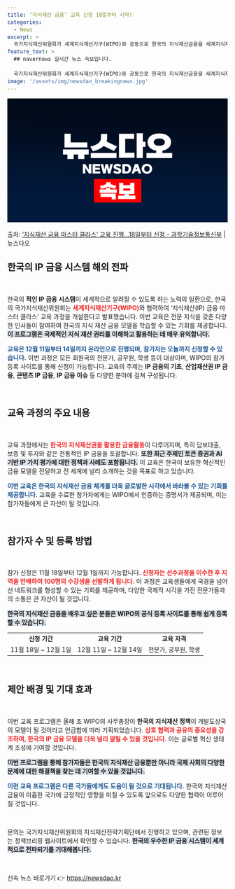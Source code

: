 ```yaml
---
title: ‘지식재산 금융’ 교육 신청 18일부터 시작!
categories:
  - News
excerpt: >
  국가지식재산위원회가 세계지식재산기구(WIPO)와 공동으로 한국의 지식재산금융을 세계지식재산기구 회원국에 소개…
feature_text: >
  ## navernews 실시간 뉴스 속보입니다.

  국가지식재산위원회가 세계지식재산기구(WIPO)와 공동으로 한국의 지식재산금융을 세계지식재산기구 회원국에 소개…
image: '/assets/img/newsdao_breakingnews.jpg'
---
```


![뉴스다오 속보](/assets/img/newsdao_breakingnews.jpg)

<p>출처: <a href="https://newsdao.kr/2555" rel="dofollow">‘지식재산 금융 마스터 클라스’ 교육 진행…18일부터 신청 - 과학기술정보통신부</a> | 뉴스다오</p>

<h2 data-ke-size="size26">한국의 IP 금융 시스템 해외 전파</h2>

<p data-ke-size="size16">&nbsp;</p>

한국의 <strong>적인 IP 금융 시스템</strong>이 세계적으로 알려질 수 있도록 하는 노력의 일환으로, 한국의 국가지식재산위원회는 <b><span style="color: #ee2323;">세계지식재산기구(WIPO)</span></b>와 협력하여 ‘지식재산(IP) 금융 마스터 클라스’ 교육 과정을 개설한다고 발표했습니다. 이번 교육은 전문 지식을 갖춘 다양한 인사들이 참여하여 한국의 지식 재산 금융 모델을 학습할 수 있는 기회를 제공합니다. <b><span style="background-color: #21538527;">이 프로그램은 국제적인 지식 재산 권리를 이해하고 활용하는 데 매우 유익합니다.</span></b>

<b><span style="color: #1a5490;">교육은 12월 11일부터 14일까지 온라인으로 진행되며, 참가자는 오늘까지 신청할 수 있습니다.</span></b> 이번 과정은 모든 회원국의 전문가, 공무원, 학생 등이 대상이며, WIPO의 참가 등록 사이트를 통해 신청이 가능합니다. 교육의 주제는 <strong>IP 금융의 기초</strong>, <strong>산업재산권 IP 금융</strong>, <strong>콘텐츠 IP 금융</strong>, <strong>IP 금융 이슈</strong> 등 다양한 분야에 걸쳐 구성됩니다.

<p data-ke-size="size16">&nbsp;</p>

<h2 data-ke-size="size26">교육 과정의 주요 내용</h2>

<p data-ke-size="size16">&nbsp;</p>

교육 과정에서는 <b><span style="color: #ee2323;">한국의 지식재산권을 활용한 금융활동</span></b>이 다루어지며, 특히 담보대출, 보증 및 투자와 같은 전통적인 IP 금융을 포괄합니다. <b><span style="background-color: #21538527;">또한 최근 주제인 토큰 증권과 AI 기반 IP 가치 평가에 대한 정책과 사례도 포함됩니다.</span></b> 이 교육은 한국이 보유한 혁신적인 금융 모델을 전달하고 전 세계에 널리 소개하는 것을 목표로 하고 있습니다.

<b><span style="color: #1a5490;">이번 교육은 한국의 지식재산 금융 체계를 더욱 글로벌한 시각에서 바라볼 수 있는 기회를 제공합니다.</span></b> 교육을 수료한 참가자에게는 WIPO에서 인증하는 증명서가 제공되며, 이는 참가자들에게 큰 자산이 될 것입니다.

<p data-ke-size="size16">&nbsp;</p>

<h2 data-ke-size="size26">참가자 수 및 등록 방법</h2>

<p data-ke-size="size16">&nbsp;</p>

참가 신청은 11월 18일부터 12월 1일까지 가능합니다. <b><span style="color: #ee2323;">신청자는 선수과정을 이수한 후 지역을 안배하여 100명의 수강생을 선발하게 됩니다.</span></b> 이 과정은 교육생들에게 국경을 넘어선 네트워크를 형성할 수 있는 기회를 제공하며, 다양한 국제적 시각을 가진 전문가들과의 소통은 큰 자산이 될 것입니다.

<b><span style="background-color: #21538527;">한국의 지식재산 금융을 배우고 싶은 분들은 WIPO의 공식 등록 사이트를 통해 쉽게 등록할 수 있습니다.</span></b>

<table style="width:100%;">
<tr>
<td style="text-align: center; height: 17px;"><b>신청 기간</b></td>
<td style="text-align: center; height: 17px;"><b>교육 기간</b></td>
<td style="text-align: center; height: 17px;"><b>교육 자격</b></td>
</tr>
<tr>
<td style="text-align: center; height: 17px;">11월 18일 ~ 12월 1일</td>
<td style="text-align: center; height: 17px;">12월 11일 ~ 12월 14일</td>
<td style="text-align: center; height: 17px;">전문가, 공무원, 학생</td>
</tr>
</table>

<p data-ke-size="size16">&nbsp;</p>

<h2 data-ke-size="size26">제안 배경 및 기대 효과</h2>

<p data-ke-size="size16">&nbsp;</p>

이번 교육 프로그램은 올해 초 WIPO의 사무총장이 <strong>한국의 지식재산 정책</strong>이 개발도상국의 모델이 될 것이라고 언급함에 따라 기획되었습니다. <b><span style="color: #ee2323;">상호 협력과 공유의 중요성을 강조하여, 한국의 IP 금융 모델을 더욱 널리 알릴 수 있을 것입니다.</span></b> 이는 글로벌 혁신 생태계 조성에 기여할 것입니다.

<b><span style="background-color: #21538527;">이번 프로그램을 통해 참가자들은 한국의 지식재산 금융뿐만 아니라 국제 사회의 다양한 문제에 대한 해결책을 찾는 데 기여할 수 있을 것입니다.</span></b>

<b><span style="color: #1a5490;">이런 교육 프로그램은 다른 국가들에게도 도움이 될 것으로 기대됩니다.</span></b> 한국의 지식재산 금융이 미흡한 국가에 긍정적인 영향을 미칠 수 있도록 앞으로도 다양한 협력이 이루어질 것입니다.

<p data-ke-size="size16">&nbsp;</p>

문의는 국가지식재산위원회의 지식재산전략기획단에서 진행하고 있으며, 관련된 정보는 정책브리핑 웹사이트에서 확인할 수 있습니다. <b><span style="background-color: #21538527;">한국의 우수한 IP 금융 시스템이 세계적으로 전파되기를 기대해봅니다.</span></b>

<p data-ke-size="size16">&nbsp;</p> 

신속 뉴스 바로가기 👉 <a href="https://newsdao.kr" rel="dofollow">https://newsdao.kr</a>


